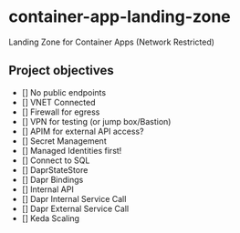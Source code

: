 # container-app-landing-zone
Landing Zone for Container Apps (Network Restricted)

## Project objectives

- [] No public endpoints
- [] VNET Connected
- [] Firewall for egress
- [] VPN for testing (or jump box/Bastion)
- [] APIM for external API access?
- [] Secret Management 
- [] Managed Identities first!
- [] Connect to SQL
- [] DaprStateStore
- [] Dapr Bindings
- [] Internal API
- [] Dapr Internal Service Call
- [] Dapr External Service Call
- [] Keda Scaling
